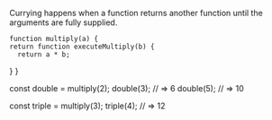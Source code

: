 Currying happens when a function returns another function until the arguments are fully supplied.
	
	function multiply(a) {
    return function executeMultiply(b) {
      return a * b;
  }
}

const double = multiply(2);
double(3); // => 6
double(5); // => 10

const triple = multiply(3);
triple(4); // => 12
